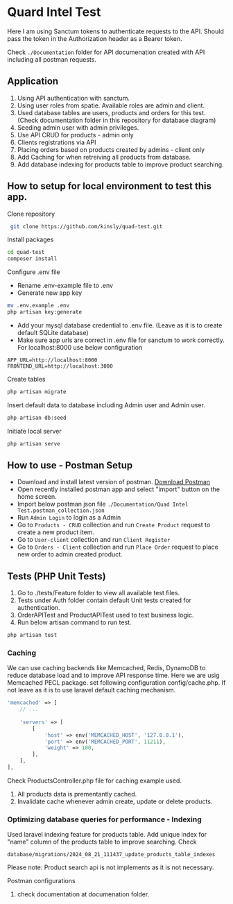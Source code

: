 # Quard Intel Test
Here I am using Sanctum tokens to authenticate requests to the API. Should pass the token in the Authorization header as a Bearer token.

Check ```./Documentation``` folder for API documenation created with API including all postman requests.

## Application
1. Using API authentication with sanctum.
2. Using user roles from spatie. Available roles are admin and client.
3. Used database tables are users, products and orders for this test. (Check documentation folder in this repository for database diagram)
4. Seeding admin user with admin privileges.
5. Use API CRUD for products - admin only
6. Clients registrations via API
7. Placing orders based on products created by admins - client only
8. Add Caching for when retreiving all products from database.
9. Add database indexing for products table to improve product searching.

## How to setup for local environment to test this app.
Clone repository
```bash
 git clone https://github.com/kinsly/quad-test.git
```
Install packages
```bash
cd quad-test
composer install
```
Configure .env file
* Rename .env-example file to .env
* Generate new app key
```bash
mv .env.example .env
php artisan key:generate
```
* Add your mysql database credential to .env file. (Leave as it is to create default SQLite database)
* Make sure app urls are correct in .env file for sanctum to work correctly. For localhost:8000 use below configuration
```
APP_URL=http://localhost:8000
FRONTEND_URL=http://localhost:3000
```
Create tables
```bash
php artisan migrate
```
Insert default data to database including Admin user and Admin user.

```bash
php artisan db:seed
```
Initiate local server
```bash
php artisan serve
```
## How to use - Postman Setup
* Download and install latest version of postman.
[Download Postman](https://www.postman.com/downloads/)
* Open recently installed postman app and select "import" button on the home screen.
* Import below postman json file
```./Documentation/Quad Intel Test.postman_collection.json```
* Run ```Admin Login``` to login as a Admin
* Go to ```Products - CRUD``` collection and run ```Create Product``` request to create a new product item.
* Go to ```User-client``` collection and run ```Client Register``` 
* Go to ```Orders - Client``` collection and run ```Place Order``` request to place new order to admin created product.

## Tests (PHP Unit Tests)
1. Go to ./tests/Feature folder to view all available test files.
2. Tests under Auth folder contain default Unit tests created for authentication.
3. OrderAPITest and ProductAPITest used to test business logic.
4. Run below artisan command to run test.
```bash
php artisan test
```

### Caching
We can use caching backends like Memcached, Redis, DynamoDB to reduce database load and to improve API response time. Here we are usig  Memcached PECL package. set following configuration config/cache.php. If not leave as it is to use laravel default caching mechanism. 

```php
'memcached' => [
    // ...
 
    'servers' => [
        [
            'host' => env('MEMCACHED_HOST', '127.0.0.1'),
            'port' => env('MEMCACHED_PORT', 11211),
            'weight' => 100,
        ],
    ],
],
```

Check ProductsController.php file for caching example used. 
1. All products data is prementantly cached.
2. Invalidate cache whenever admin create, update or delete products.

### Optimizing database queries for performance - Indexing

Used laravel indexing feature for products table. Add unique index for "name" column of the products table to improve searching. Check

```database/migrations/2024_08_21_111437_update_products_table_indexes```

Please note: Product search api is not implements as it is not necessary. 



Postman configurations
1. check documentation at documenation folder.